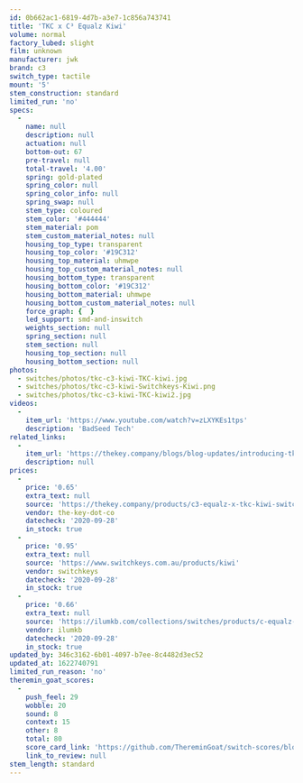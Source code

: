 ```yaml
---
id: 0b662ac1-6819-4d7b-a3e7-1c856a743741
title: 'TKC x C³ Equalz Kiwi'
volume: normal
factory_lubed: slight
film: unknown
manufacturer: jwk
brand: c3
switch_type: tactile
mount: '5'
stem_construction: standard
limited_run: 'no'
specs:
  -
    name: null
    description: null
    actuation: null
    bottom-out: 67
    pre-travel: null
    total-travel: '4.00'
    spring: gold-plated
    spring_color: null
    spring_color_info: null
    spring_swap: null
    stem_type: coloured
    stem_color: '#444444'
    stem_material: pom
    stem_custom_material_notes: null
    housing_top_type: transparent
    housing_top_color: '#19C312'
    housing_top_material: uhmwpe
    housing_top_custom_material_notes: null
    housing_bottom_type: transparent
    housing_bottom_color: '#19C312'
    housing_bottom_material: uhmwpe
    housing_bottom_custom_material_notes: null
    force_graph: {  }
    led_support: smd-and-inswitch
    weights_section: null
    spring_section: null
    stem_section: null
    housing_top_section: null
    housing_bottom_section: null
photos:
  - switches/photos/tkc-c3-kiwi-TKC-kiwi.jpg
  - switches/photos/tkc-c3-kiwi-Switchkeys-Kiwi.png
  - switches/photos/tkc-c3-kiwi-TKC-kiwi2.jpg
videos:
  -
    item_url: 'https://www.youtube.com/watch?v=zLXYKEs1tps'
    description: 'BadSeed Tech'
related_links:
  -
    item_url: 'https://thekey.company/blogs/blog-updates/introducing-tkc-x-c-equalz-fruit-switches'
    description: null
prices:
  -
    price: '0.65'
    extra_text: null
    source: 'https://thekey.company/products/c3-equalz-x-tkc-kiwi-switches'
    vendor: the-key-dot-co
    datecheck: '2020-09-28'
    in_stock: true
  -
    price: '0.95'
    extra_text: null
    source: 'https://www.switchkeys.com.au/products/kiwi'
    vendor: switchkeys
    datecheck: '2020-09-28'
    in_stock: true
  -
    price: '0.66'
    extra_text: null
    source: 'https://ilumkb.com/collections/switches/products/c-equalz-x-tkc-kiwi-switches'
    vendor: ilumkb
    datecheck: '2020-09-28'
    in_stock: true
updated_by: 346c3162-6b01-4097-b7ee-8c4482d3ec52
updated_at: 1622740791
limited_run_reason: 'no'
theremin_goat_scores:
  -
    push_feel: 29
    wobble: 20
    sound: 8
    context: 15
    other: 8
    total: 80
    score_card_link: 'https://github.com/ThereminGoat/switch-scores/blob/master/Kiwi.pdf'
    link_to_review: null
stem_length: standard
---
```

